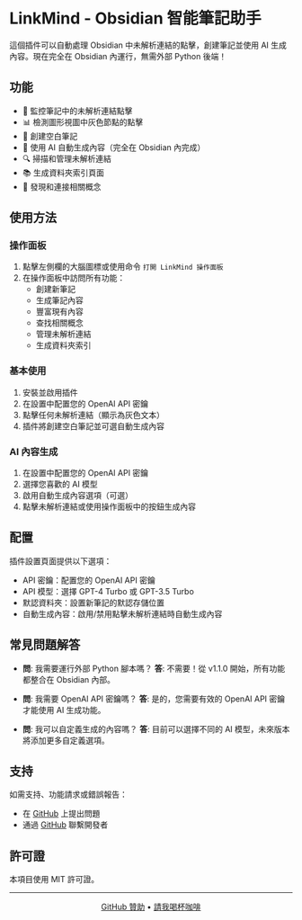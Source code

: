 # LinkMind - Obsidian 智能筆記助手

這個插件可以自動處理 Obsidian 中未解析連結的點擊，創建筆記並使用 AI 生成內容。現在完全在 Obsidian 內運行，無需外部 Python 後端！

## 功能

- 🔗 監控筆記中的未解析連結點擊
- 📊 檢測圖形視圖中灰色節點的點擊
- 📝 創建空白筆記
- 🤖 使用 AI 自動生成內容（完全在 Obsidian 內完成）
- 🔍 掃描和管理未解析連結
- 📚 生成資料夾索引頁面
- 🧠 發現和連接相關概念

## 使用方法

### 操作面板

1. 點擊左側欄的大腦圖標或使用命令 `打開 LinkMind 操作面板`
2. 在操作面板中訪問所有功能：
   - 創建新筆記
   - 生成筆記內容
   - 豐富現有內容
   - 查找相關概念
   - 管理未解析連結
   - 生成資料夾索引

### 基本使用

1. 安裝並啟用插件
2. 在設置中配置您的 OpenAI API 密鑰
3. 點擊任何未解析連結（顯示為灰色文本）
4. 插件將創建空白筆記並可選自動生成內容

### AI 內容生成

1. 在設置中配置您的 OpenAI API 密鑰
2. 選擇您喜歡的 AI 模型
3. 啟用自動生成內容選項（可選）
4. 點擊未解析連結或使用操作面板中的按鈕生成內容

## 配置

插件設置頁面提供以下選項：

- API 密鑰：配置您的 OpenAI API 密鑰
- API 模型：選擇 GPT-4 Turbo 或 GPT-3.5 Turbo
- 默認資料夾：設置新筆記的默認存儲位置
- 自動生成內容：啟用/禁用點擊未解析連結時自動生成內容

## 常見問題解答

- **問**: 我需要運行外部 Python 腳本嗎？
  **答**: 不需要！從 v1.1.0 開始，所有功能都整合在 Obsidian 內部。

- **問**: 我需要 OpenAI API 密鑰嗎？
  **答**: 是的，您需要有效的 OpenAI API 密鑰才能使用 AI 生成功能。

- **問**: 我可以自定義生成的內容嗎？
  **答**: 目前可以選擇不同的 AI 模型，未來版本將添加更多自定義選項。

## 支持

如需支持、功能請求或錯誤報告：

- 在 [GitHub](https://github.com/hsh0615/LinkMind/issues) 上提出問題
- 通過 [GitHub](https://github.com/hsh0615) 聯繫開發者

## 許可證

本項目使用 MIT 許可證。

---

<p align="center">
  <a href="https://github.com/sponsors/hsh0615">GitHub 贊助</a> •
  <a href="https://www.buymeacoffee.com/hsh0615">請我喝杯咖啡</a>
</p> 